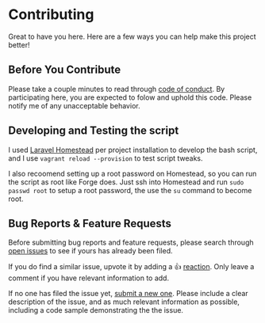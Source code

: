 # Contributing

Great to have you here. Here are a few ways you can help make this project better!

## Before You Contribute

Please take a couple minutes to read through [code of conduct](CODE_OF_CONDUCT.md). By participating here, you are expected to folow and uphold this code. Please notify me of any unacceptable behavior.

## Developing and Testing the script

I used [Laravel Homestead](https://laravel.com/docs/5.5/homestead#per-project-installation) per project installation to develop the bash script, and I use `vagrant reload --provision` to test script tweaks.

I also recoomend setting up a root password on Homestead, so you can run the script as root like Forge does. Just ssh into Homestead and run `sudo passwd root` to setup a root password, the use the `su` command to become root.

## Bug Reports & Feature Requests

Before submitting bug reports and feature requests, please search through [open issues](https://github.com/dative/craft-do-forge-recipe/issues) to see if yours has already been filed.

If you do find a similar issue, upvote it by adding a :thumbsup: [reaction](https://github.com/blog/2119-add-reactions-to-pull-requests-issues-and-comments). Only leave a comment if you have relevant information to add.

If no one has filed the issue yet, [submit a new one](https://github.com/dative/craft-do-forge-recipe/issues/new). Please include a clear description of the issue, and as much relevant information as possible, including a code sample demonstrating the the issue.